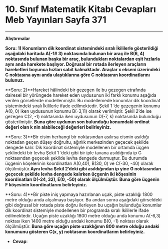 # 10. Sınıf Matematik Kitabı Cevapları Meb Yayınları Sayfa 371

---

**Alıştırmalar**

**Soru: 1) Konumların dik koordinat sistemindeki sıralı İkililerle gösterildiği aşağıdaki haritada A(-1# 3) noktasında bulunan bir araç ile B(6, 4) noktasında bulunan başka bir araç, bulundukları noktalardan eşit hızlarla aynı anda harekete başlıyor. Doğrusal bir rotada ilerleyen araçların hareketleri boyunca hızları sabit kalmaktadır. Araçlar x ekseni üzerindeki C noktasına aynı anda ulaştıklarına göre C noktasının koordinatlarını bulunuz.**

**Soru: 2)**Hareket hâlindeki bir gezegen ile bu gezegen etrafında dairesel bir yörüngede hareket eden uydusunun iki farklı konumu aşağıda verilen görsellerde modellenmiştir. Bu modellemede konumlar dik koordinat sistemindeki sıralı İkililerle ifade edilmektedir. Şekil 1 ‘de gezegenin konumu A(0, 0) iken uydusunun konumu B(-3,11) olarak verilmiştir. Şekil 2’de ise gezegen C(2, -1) noktasında iken uydusunun D(-7, k) noktasında bulunduğu gösterilmiştir. **Buna göre uydunun son bulunduğu konumdaki ordinat değeri olan k nin alabileceği değerleri belirleyiniz.**

**Soru: 3)**Bir cisim herhangi bir noktasından asılırsa cismin asıldığı noktadan geçen düşey doğrultu, ağırlık merkezinden geçecek şekilde dengede kalır. Dik koordinat sistemiyle modellenen bir ortamda üçgen şeklindeki bir levha Şekil 1 ‘deki gibi bir iple tavana asıldığında ip G noktasından geçecek şekilde levha dengede durmuştur. Bu durumda üçgenin köşelerinin koordinatları A(0,40), B(30, 0) ve C(-30, -40) olarak ölçülmüştür.**Aynı levha Şekil 2’deki gibi asıldığından ip yine G noktasından geçecek şekilde levha dengede kalırken üçgenin iki köşesinin koordinatları D(-24, 32), E(0, -50) olarak ölçülmüştür. Buna göre üçgenin F köşesinin koordinatlarını belirleyiniz.**

**Soru: 4)**Bir piste iniş yapmaya hazırlanan uçak, piste uzaklığı 1800 metre olduğu anda alçalmaya başlıyor. Bu andan sonra aşağıdaki görseldeki gibi doğrusal bir rotada piste doğru ilerleyen bu uçağın bulunduğu konumlar dik koordinat sistemiyle modellenen bir programda sıralı İkililerle ifade edilmektedir. Uçağın piste uzaklığı 1800 metre olduğu anda konumu A(-6,3) noktası iken 1400 metre olduğu andaki konumu B(0, -1) noktası olarak ölçülmüştür. **Buna göre uçağın piste uzaklığının 800 metre olduğu andaki konumunu gösteren C(x, y) noktasının koordinatlarım belirleyiniz.**

-   **Cevap**: